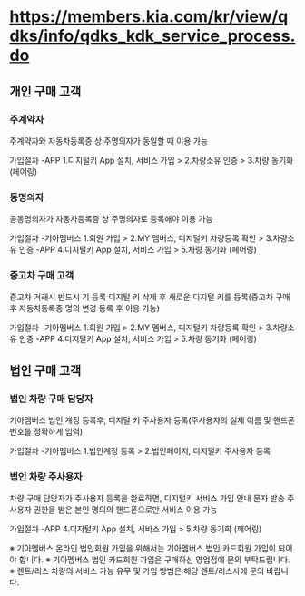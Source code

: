 # https://members.kia.com/kr/view/qdks/info/qdks_kdk_service_process.do

## 개인 구매 고객

### 주계약자

주계약자와 자동차등록증 상 주명의자가 동일할 때 이용 가능

가입절차
-APP
1.디지털키 App 설치, 서비스 가입 > 2.차량소유 인증 > 3.차량 동기화 (페어링)

### 동명의자

공동명의자가 자동차등록증 상 주명의자로 등록해야 이용 가능

가입절차
-기아멤버스
1.회원 가입 > 2.MY 멤버스, 디지털키 차량등록 확인 > 3.차량소유 인증
-APP
4.디지털키 App 설치, 서비스 가입 > 5.차량 동기화 (페어링)

### 중고차 구매 고객

중고차 거래시 반드시 기 등록 디지털 키 삭제 후 새로운 디지털 키를 등록(중고차 구매 후 자동차등록증 명의 변경 등록 후 이용 가능)

가입절차
-기아멤버스
1.회원 가입 > 2.MY 멤버스, 디지털키 차량등록 확인 > 3.차량소유 인증
-APP
4.디지털키 App 설치, 서비스 가입 > 5.차량 동기화 (페어링)

## 법인 구매 고객

### 법인 차량 구매 담당자

기아멤버스 법인 계정 등록후, 디지털 키 주사용자 등록(주사용자의 실제 이름 및 핸드폰 번호를 정확하게 입력)

가입절차
-기아멤버스
1.법인계정 등록 > 2.법인페이지, 디지털키 주사용자 등록

### 법인 차량 주사용자

차량 구매 담당자가 주사용자 등록을 완료하면, 디지털키 서비스 가입 안내 문자 발송 주사용자 권한을 받은 본인 명의의 핸드폰으로만 서비스 이용 가능

가입절차
-APP
4.디지털키 App 설치, 서비스 가입 > 5.차량 동기화 (페어링)

※ 기아멤버스 온라인 법인회원 가입을 위해서는 기아멤버스 법인 카드회원 가입이 되어야 합니다.
※ 기아멤버스 법인 카드회원 가입은 구매하신 영업점에 문의 부탁드립니다.
※ 렌트/리스 차량의 서비스 가능 유무 및 가입 방법은 해당 렌트/리스사에 문의 바랍니다.